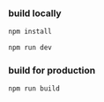 ### build locally

```sh
npm install
```

```sh
npm run dev
```

### build for production

```sh
npm run build
```

